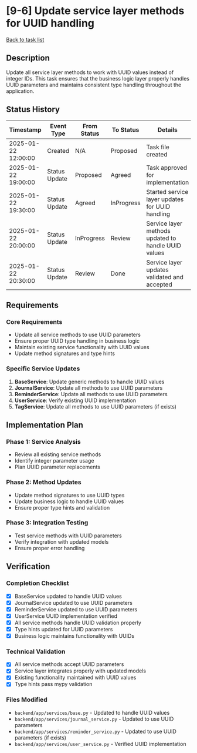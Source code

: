 # [9-6] Update service layer methods for UUID handling

[Back to task list](./tasks.md)

## Description

Update all service layer methods to work with UUID values instead of integer IDs. This task ensures that the business logic layer properly handles UUID parameters and maintains consistent type handling throughout the application.

## Status History

| Timestamp | Event Type | From Status | To Status | Details | User |
|-----------|------------|-------------|-----------|---------|------|
| 2025-01-22 12:00:00 | Created | N/A | Proposed | Task file created | AI Agent |
| 2025-01-22 19:00:00 | Status Update | Proposed | Agreed | Task approved for implementation | User |
| 2025-01-22 19:30:00 | Status Update | Agreed | InProgress | Started service layer updates for UUID handling | AI Agent |
| 2025-01-22 20:00:00 | Status Update | InProgress | Review | Service layer methods updated to handle UUID values | AI Agent |
| 2025-01-22 20:30:00 | Status Update | Review | Done | Service layer updates validated and accepted | User |

## Requirements

### Core Requirements
- Update all service methods to use UUID parameters
- Ensure proper UUID type handling in business logic
- Maintain existing service functionality with UUID values
- Update method signatures and type hints

### Specific Service Updates
1. **BaseService**: Update generic methods to handle UUID values
2. **JournalService**: Update all methods to use UUID parameters
3. **ReminderService**: Update all methods to use UUID parameters
4. **UserService**: Verify existing UUID implementation
5. **TagService**: Update all methods to use UUID parameters (if exists)

## Implementation Plan

### Phase 1: Service Analysis
- Review all existing service methods
- Identify integer parameter usage
- Plan UUID parameter replacements

### Phase 2: Method Updates
- Update method signatures to use UUID types
- Update business logic to handle UUID values
- Ensure proper type hints and validation

### Phase 3: Integration Testing
- Test service methods with UUID parameters
- Verify integration with updated models
- Ensure proper error handling

## Verification

### Completion Checklist
- [x] BaseService updated to handle UUID values
- [x] JournalService updated to use UUID parameters
- [x] ReminderService updated to use UUID parameters
- [x] UserService UUID implementation verified
- [x] All service methods handle UUID validation properly
- [x] Type hints updated for UUID parameters
- [x] Business logic maintains functionality with UUIDs

### Technical Validation
- [x] All service methods accept UUID parameters
- [x] Service layer integrates properly with updated models
- [x] Existing functionality maintained with UUID values
- [x] Type hints pass mypy validation

### Files Modified
- `backend/app/services/base.py` - Updated to handle UUID values
- `backend/app/services/journal_service.py` - Updated to use UUID parameters
- `backend/app/services/reminder_service.py` - Updated to use UUID parameters (if exists)
- `backend/app/services/user_service.py` - Verified UUID implementation 